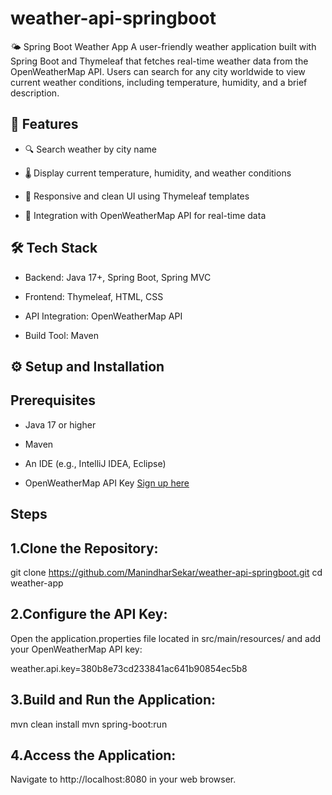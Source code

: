 # weather-api-springboot
🌤️ Spring Boot Weather App
A user-friendly weather application built with Spring Boot and Thymeleaf that fetches real-time weather data from the OpenWeatherMap API. Users can search for any city worldwide to view current weather conditions, including temperature, humidity, and a brief description.

## 🚀 Features
- 🔍 Search weather by city name

- 🌡️ Display current temperature, humidity, and weather conditions

- 🎨 Responsive and clean UI using Thymeleaf templates

- 🔗 Integration with OpenWeatherMap API for real-time data

## 🛠️ Tech Stack
- Backend: Java 17+, Spring Boot, Spring MVC

- Frontend: Thymeleaf, HTML, CSS

- API Integration: OpenWeatherMap API

- Build Tool: Maven

## ⚙️ Setup and Installation
## Prerequisites
- Java 17 or higher

- Maven

- An IDE (e.g., IntelliJ IDEA, Eclipse)

- OpenWeatherMap API Key [Sign up here](https://openweathermap.org/api)


## Steps
## 1.Clone the Repository:

git clone https://github.com/ManindharSekar/weather-api-springboot.git
cd weather-app
## 2.Configure the API Key:

Open the application.properties file located in src/main/resources/ and add your OpenWeatherMap API key:

weather.api.key=380b8e73cd233841ac641b90854ec5b8
## 3.Build and Run the Application:

mvn clean install
mvn spring-boot:run
## 4.Access the Application:

Navigate to http://localhost:8080 in your web browser.





